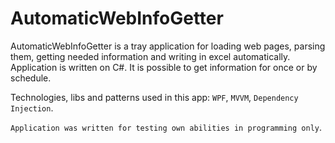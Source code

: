 # AutomaticWebInfoGetter

AutomaticWebInfoGetter is a tray application for loading web pages, parsing them, getting needed information and writing in excel automatically.
Application is written on C#.
It is possible to get information for once or by schedule.

Technologies, libs and patterns used in this app: `WPF`, `MVVM`, `Dependency Injection`.


`Application was written for testing own abilities in programming only`.
